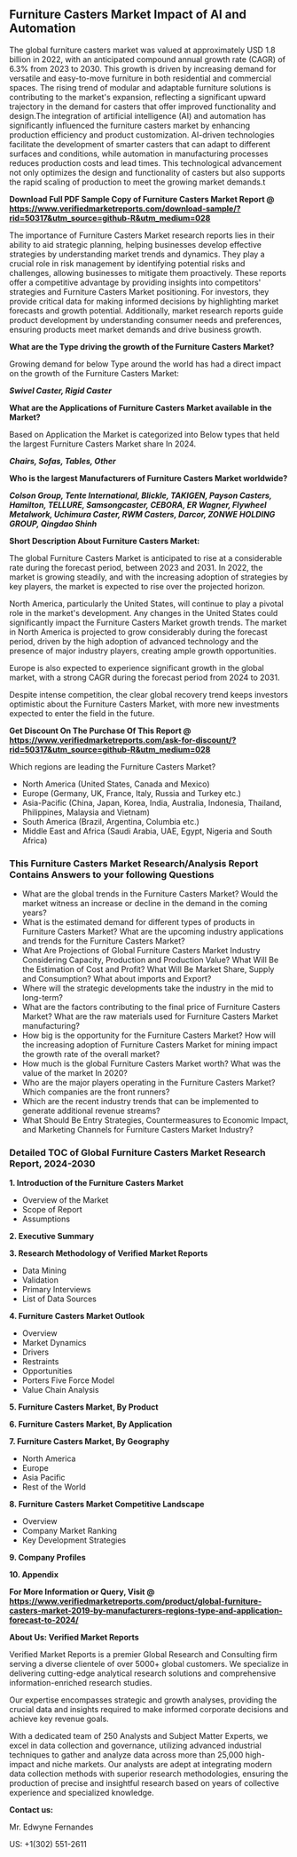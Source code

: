 <h2>Furniture Casters Market Impact of AI and Automation</h2>The global furniture casters market was valued at approximately USD 1.8 billion in 2022, with an anticipated compound annual growth rate (CAGR) of 6.3% from 2023 to 2030. This growth is driven by increasing demand for versatile and easy-to-move furniture in both residential and commercial spaces. The rising trend of modular and adaptable furniture solutions is contributing to the market's expansion, reflecting a significant upward trajectory in the demand for casters that offer improved functionality and design.The integration of artificial intelligence (AI) and automation has significantly influenced the furniture casters market by enhancing production efficiency and product customization. AI-driven technologies facilitate the development of smarter casters that can adapt to different surfaces and conditions, while automation in manufacturing processes reduces production costs and lead times. This technological advancement not only optimizes the design and functionality of casters but also supports the rapid scaling of production to meet the growing market demands.t</p><p id="" class=""><strong>Download Full PDF Sample Copy of Furniture Casters Market Report @ <a href="https://www.verifiedmarketreports.com/download-sample/?rid=50317&utm_source=github-R&utm_medium=028" target="_blank">https://www.verifiedmarketreports.com/download-sample/?rid=50317&utm_source=github-R&utm_medium=028</a></strong></p><p>The importance of&nbsp;Furniture Casters Market research reports lies in their ability to aid strategic planning, helping businesses develop effective strategies by understanding market trends and dynamics. They play a crucial role in risk management by identifying potential risks and challenges, allowing businesses to mitigate them proactively. These reports offer a competitive advantage by providing insights into competitors' strategies and Furniture Casters Market positioning. For investors, they provide critical data for making informed decisions by highlighting market forecasts and growth potential. Additionally, market research reports guide product development by understanding consumer needs and preferences, ensuring products meet market demands and drive business growth.</p><p><strong>What are the&nbsp;Type driving the growth of the Furniture Casters Market?</strong></p><p id="" class="">Growing demand for below Type around the world has had a direct impact on the growth of the Furniture Casters Market:</p><em><strong>Swivel Caster, Rigid Caster</strong></em></p><strong>What are the&nbsp;Applications&nbsp;of Furniture Casters Market available in the Market?</strong></p><p id="" class="">Based on Application the Market is categorized into Below types that held the largest Furniture Casters Market share In 2024.</p><em><strong>Chairs, Sofas, Tables, Other</strong></em></p><strong>Who is the largest Manufacturers of Furniture Casters Market worldwide?</strong></p><p><em><strong>Colson Group, Tente International, Blickle, TAKIGEN, Payson Casters, Hamilton, TELLURE, Samsongcaster, CEBORA, ER Wagner, Flywheel Metalwork, Uchimura Caster, RWM Casters, Darcor, ZONWE HOLDING GROUP, Qingdao Shinh</strong></em></p><p id="" class=""><strong>Short Description About Furniture Casters Market:</strong></p><p>The global Furniture Casters Market is anticipated to rise at a considerable rate during the forecast period, between 2023 and 2031. In 2022, the market is growing steadily, and with the increasing adoption of strategies by key players, the market is expected to rise over the projected horizon.</p><p>North America, particularly the United States, will continue to play a pivotal role in the market's development. Any changes in the United States could significantly impact the Furniture Casters Market growth trends. The market in North America is projected to grow considerably during the forecast period, driven by the high adoption of advanced technology and the presence of major industry players, creating ample growth opportunities.</p><p>Europe is also expected to experience significant growth in the global market, with a strong CAGR during the forecast period from 2024 to 2031.</p><p>Despite intense competition, the clear global recovery trend keeps investors optimistic about the Furniture Casters Market, with more new investments expected to enter the field in the future.</p><p id="" class=""><strong>Get Discount On The Purchase Of This Report @ <a href="https://www.verifiedmarketreports.com/ask-for-discount/?rid=50317&utm_source=github-R&utm_medium=028" target="_blank">https://www.verifiedmarketreports.com/ask-for-discount/?rid=50317&utm_source=github-R&utm_medium=028</a></strong></p>Which regions are leading the Furniture Casters Market?</p><ul><li>North America (United States, Canada and Mexico)</li><li>Europe (Germany, UK, France, Italy, Russia and Turkey etc.)</li><li>Asia-Pacific (China, Japan, Korea, India, Australia, Indonesia, Thailand, Philippines, Malaysia and Vietnam)</li><li>South America (Brazil, Argentina, Columbia etc.)</li><li>Middle East and Africa (Saudi Arabia, UAE, Egypt, Nigeria and South Africa)</li></ul><h3 id="" class="">This Furniture Casters Market Research/Analysis Report Contains Answers to your following Questions</h3><ul><li>What are the global trends in the Furniture Casters Market? Would the market witness an increase or decline in the demand in the coming years?</li><li>What is the estimated demand for different types of products in Furniture Casters Market? What are the upcoming industry applications and trends for the Furniture Casters Market?</li><li>What Are Projections of Global Furniture Casters Market Industry Considering Capacity, Production and Production Value? What Will Be the Estimation of Cost and Profit? What Will Be Market Share, Supply and Consumption? What about imports and Export?</li><li>Where will the strategic developments take the industry in the mid to long-term?</li><li>What are the factors contributing to the final price of Furniture Casters Market? What are the raw materials used for Furniture Casters Market manufacturing?</li><li>How big is the opportunity for the Furniture Casters Market? How will the increasing adoption of Furniture Casters Market for mining impact the growth rate of the overall market?</li><li>How much is the global Furniture Casters Market worth? What was the value of the market In 2020?</li><li>Who are the major players operating in the Furniture Casters Market? Which companies are the front runners?</li><li>Which are the recent industry trends that can be implemented to generate additional revenue streams?</li><li>What Should Be Entry Strategies, Countermeasures to Economic Impact, and Marketing Channels for Furniture Casters Market Industry?</li></ul><h3 id="" class="">Detailed TOC of Global Furniture Casters Market Research Report, 2024-2030</h3><p id="" class=""><strong>1. Introduction of the Furniture Casters Market</strong></p><ul><li>Overview of the Market</li><li>Scope of Report</li><li>Assumptions</li></ul><p id="" class=""><strong>2. Executive Summary</strong></p><p id="" class=""><strong>3. Research Methodology of Verified Market Reports</strong></p><ul><li>Data Mining</li><li>Validation</li><li>Primary Interviews</li><li>List of Data Sources</li></ul><p id="" class=""><strong>4. Furniture Casters Market Outlook</strong></p><ul><li>Overview</li><li>Market Dynamics</li><li>Drivers</li><li>Restraints</li><li>Opportunities</li><li>Porters Five Force Model</li><li>Value Chain Analysis</li></ul><p id="" class=""><strong>5. Furniture Casters Market, By Product</strong></p><p id="" class=""><strong>6. Furniture Casters Market, By Application</strong></p><p id="" class=""><strong>7. Furniture Casters Market, By Geography</strong></p><ul><li>North America</li><li>Europe</li><li>Asia Pacific</li><li>Rest of the World</li></ul><p id="" class=""><strong>8. Furniture Casters Market Competitive Landscape</strong></p><ul><li>Overview</li><li>Company Market Ranking</li><li>Key Development Strategies</li></ul><p id="" class=""><strong>9. Company Profiles</strong></p><p id="" class=""><strong>10. Appendix</strong></p><p id="" class=""><strong>For More Information or Query, Visit @ <a href="https://www.verifiedmarketreports.com/product/global-furniture-casters-market-2019-by-manufacturers-regions-type-and-application-forecast-to-2024/" target="_blank">https://www.verifiedmarketreports.com/product/global-furniture-casters-market-2019-by-manufacturers-regions-type-and-application-forecast-to-2024/</a></strong></p><p id="" class=""><strong>About Us: Verified Market Reports</strong></p><p id="" class="">Verified Market Reports is a premier Global Research and Consulting firm serving a diverse clientele of over 5000+ global customers. We specialize in delivering cutting-edge analytical research solutions and comprehensive information-enriched research studies.</p><p id="" class="">Our expertise encompasses strategic and growth analyses, providing the crucial data and insights required to make informed corporate decisions and achieve key revenue goals.</p><p id="" class="">With a dedicated team of 250 Analysts and Subject Matter Experts, we excel in data collection and governance, utilizing advanced industrial techniques to gather and analyze data across more than 25,000 high-impact and niche markets. Our analysts are adept at integrating modern data collection methods with superior research methodologies, ensuring the production of precise and insightful research based on years of collective experience and specialized knowledge.</p><p id="" class=""><strong>Contact us:</strong></p><p id="" class="">Mr. Edwyne Fernandes</p><p id="" class="">US: +1(302) 551-2611</p>